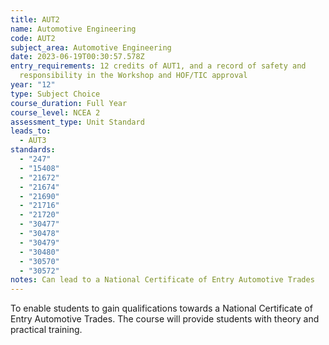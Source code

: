 ```yaml
---
title: AUT2
name: Automotive Engineering
code: AUT2
subject_area: Automotive Engineering
date: 2023-06-19T00:30:57.578Z
entry_requirements: 12 credits of AUT1, and a record of safety and
  responsibility in the Workshop and HOF/TIC approval
year: "12"
type: Subject Choice
course_duration: Full Year
course_level: NCEA 2
assessment_type: Unit Standard
leads_to:
  - AUT3
standards:
  - "247"
  - "15408"
  - "21672"
  - "21674"
  - "21690"
  - "21716"
  - "21720"
  - "30477"
  - "30478"
  - "30479"
  - "30480"
  - "30570"
  - "30572"
notes: Can lead to a National Certificate of Entry Automotive Trades
---
```

To enable students to gain qualifications towards a National Certificate of Entry Automotive Trades. The course will provide students with theory and practical training.
